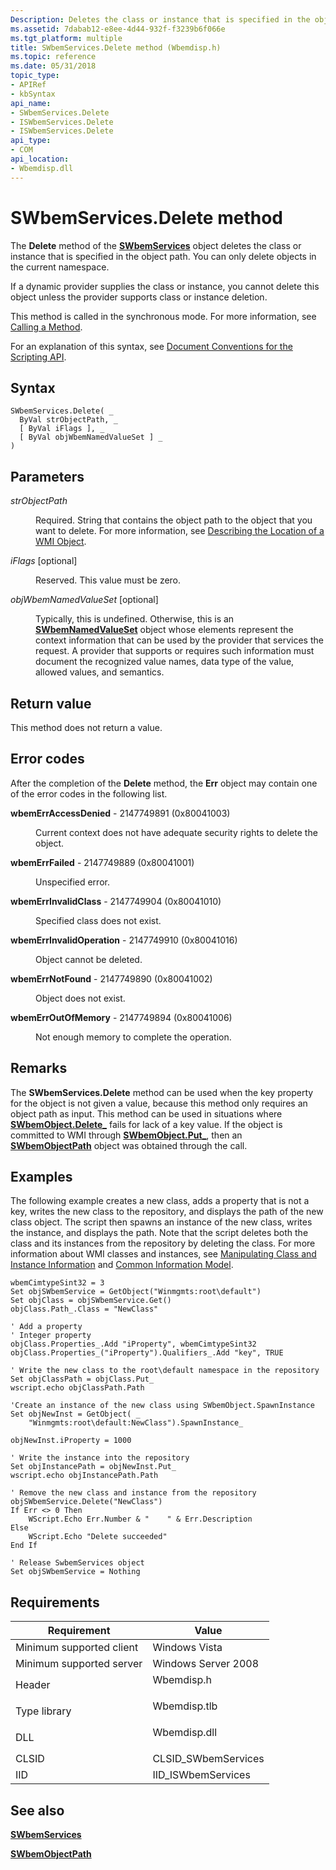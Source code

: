 ```yaml
---
Description: Deletes the class or instance that is specified in the object path. You can only delete objects in the current namespace.
ms.assetid: 7dabab12-e8ee-4d44-932f-f3239b6f066e
ms.tgt_platform: multiple
title: SWbemServices.Delete method (Wbemdisp.h)
ms.topic: reference
ms.date: 05/31/2018
topic_type: 
- APIRef
- kbSyntax
api_name: 
- SWbemServices.Delete
- ISWbemServices.Delete
- ISWbemServices.Delete
api_type: 
- COM
api_location: 
- Wbemdisp.dll
---
```


# SWbemServices.Delete method

The **Delete** method of the [**SWbemServices**](swbemservices.md) object deletes the class or instance that is specified in the object path. You can only delete objects in the current namespace.

If a dynamic provider supplies the class or instance, you cannot delete this object unless the provider supports class or instance deletion.

This method is called in the synchronous mode. For more information, see [Calling a Method](calling-a-method.md).

For an explanation of this syntax, see [Document Conventions for the Scripting API](document-conventions-for-the-scripting-api.md).

## Syntax


```VB
SWbemServices.Delete( _
  ByVal strObjectPath, _
  [ ByVal iFlags ], _
  [ ByVal objWbemNamedValueSet ] _
)
```



## Parameters

<dl> <dt>

*strObjectPath* 
</dt> <dd>

Required. String that contains the object path to the object that you want to delete. For more information, see [Describing the Location of a WMI Object](describing-the-location-of-a-wmi-object.md).

</dd> <dt>

*iFlags* \[optional\]
</dt> <dd>

Reserved. This value must be zero.

</dd> <dt>

*objWbemNamedValueSet* \[optional\]
</dt> <dd>

Typically, this is undefined. Otherwise, this is an [**SWbemNamedValueSet**](swbemnamedvalueset.md) object whose elements represent the context information that can be used by the provider that services the request. A provider that supports or requires such information must document the recognized value names, data type of the value, allowed values, and semantics.

</dd> </dl>

## Return value

This method does not return a value.

## Error codes

After the completion of the **Delete** method, the **Err** object may contain one of the error codes in the following list.

<dl> <dt>

**wbemErrAccessDenied** - 2147749891 (0x80041003)
</dt> <dd>

Current context does not have adequate security rights to delete the object.

</dd> <dt>

**wbemErrFailed** - 2147749889 (0x80041001)
</dt> <dd>

Unspecified error.

</dd> <dt>

**wbemErrInvalidClass** - 2147749904 (0x80041010)
</dt> <dd>

Specified class does not exist.

</dd> <dt>

**wbemErrInvalidOperation** - 2147749910 (0x80041016)
</dt> <dd>

Object cannot be deleted.

</dd> <dt>

**wbemErrNotFound** - 2147749890 (0x80041002)
</dt> <dd>

Object does not exist.

</dd> <dt>

**wbemErrOutOfMemory** - 2147749894 (0x80041006)
</dt> <dd>

Not enough memory to complete the operation.

</dd> </dl>

## Remarks

The **SWbemServices.Delete** method can be used when the key property for the object is not given a value, because this method only requires an object path as input. This method can be used in situations where [**SWbemObject.Delete\_**](swbemobject-delete-.md) fails for lack of a key value. If the object is committed to WMI through [**SWbemObject.Put\_**](swbemobject-put-.md), then an [**SWbemObjectPath**](swbemobjectpath.md) object was obtained through the call.

## Examples

The following example creates a new class, adds a property that is not a key, writes the new class to the repository, and displays the path of the new class object. The script then spawns an instance of the new class, writes the instance, and displays the path. Note that the script deletes both the class and its instances from the repository by deleting the class. For more information about WMI classes and instances, see [Manipulating Class and Instance Information](manipulating-class-and-instance-information.md) and [Common Information Model](common-information-model.md).


```VB
wbemCimtypeSint32 = 3
Set objSWbemService = GetObject("Winmgmts:root\default")
Set objClass = objSWbemService.Get()
objClass.Path_.Class = "NewClass"

' Add a property
' Integer property
objClass.Properties_.Add "iProperty", wbemCimtypeSint32  
objClass.Properties_("iProperty").Qualifiers_.Add "key", TRUE 

' Write the new class to the root\default namespace in the repository
Set objClassPath = objClass.Put_
wscript.echo objClassPath.Path

'Create an instance of the new class using SWbemObject.SpawnInstance
Set objNewInst = GetObject( _
    "Winmgmts:root\default:NewClass").SpawnInstance_

objNewInst.iProperty = 1000

' Write the instance into the repository
Set objInstancePath = objNewInst.Put_
wscript.echo objInstancePath.Path

' Remove the new class and instance from the repository
objSWbemService.Delete("NewClass")
If Err <> 0 Then
    WScript.Echo Err.Number & "    " & Err.Description 
Else
    WScript.Echo "Delete succeeded"
End If

' Release SwbemServices object
Set objSWbemService = Nothing
```



## Requirements



| Requirement | Value |
|-------------------------------------|-----------------------------------------------------------------------------------------|
| Minimum supported client<br/> | Windows Vista<br/>                                                                |
| Minimum supported server<br/> | Windows Server 2008<br/>                                                          |
| Header<br/>                   | <dl> <dt>Wbemdisp.h</dt> </dl>   |
| Type library<br/>             | <dl> <dt>Wbemdisp.tlb</dt> </dl> |
| DLL<br/>                      | <dl> <dt>Wbemdisp.dll</dt> </dl> |
| CLSID<br/>                    | CLSID\_SWbemServices<br/>                                                         |
| IID<br/>                      | IID\_ISWbemServices<br/>                                                          |



## See also

<dl> <dt>

[**SWbemServices**](swbemservices.md)
</dt> <dt>

[**SWbemObjectPath**](swbemobjectpath.md)
</dt> </dl>

 

 




